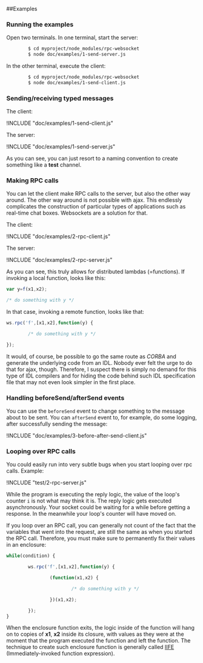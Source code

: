 ##Examples

### Running the examples

Open two terminals. In one terminal, start the server:

```bash
        $ cd myproject/node_modules/rpc-websocket
        $ node doc/examples/1-send-server.js
```
In the other terminal, execute the client:

```bash
        $ cd myproject/node_modules/rpc-websocket
        $ node doc/examples/1-send-client.js
```

### Sending/receiving typed messages

The client:

!INCLUDE "doc/examples/1-send-client.js"

The server:

!INCLUDE "doc/examples/1-send-server.js"

As you can see, you can just resort to a naming convention to create something like a __test__ channel.

### Making RPC calls

You can let the client make RPC calls to the server, but also the other way around. The other way around is not possible with ajax. This endlessly complicates the construction of particular types of applications such as real-time chat boxes. Websockets are a solution for that.

The client:

!INCLUDE "doc/examples/2-rpc-client.js"

The server:

!INCLUDE "doc/examples/2-rpc-server.js"


As you can see, this truly allows for distributed lambdas (=functions). If invoking a local function, looks like this:

```javascript
var y=f(x1,x2);

/* do something with y */

```

In that case, invoking a remote function, looks like that:

```javascript
ws.rpc('f',[x1,x2],function(y) {

        /* do something with y */

});

```
It would, of course, be possible to go the same route as _CORBA_ and generate the underlying code from an IDL. Nobody ever felt the urge to do that for ajax, though. Therefore, I suspect there is simply no demand for this type of IDL compilers and for hiding the code behind such IDL specification file that may not even look simpler in the first place.

### Handling beforeSend/afterSend events

You can use the `beforeSend` event to change something to the message about to be sent. You can `afterSend` event to, for example, do some logging, after successfully sending the message:


!INCLUDE "doc/examples/3-before-after-send-client.js"

### Looping over RPC calls

You could easily run into very subtle bugs when you start looping over rpc calls. Example:

!INCLUDE "test/2-rpc-server.js"

While the program is executing the reply logic, the value of the loop's counter `i` is not what may think it is. The reply logic gets executed asynchronously. Your socket could be waiting for a while before getting a response. In the meanwhile your loop's counter will have moved on.

If you loop over an RPC call, you can generally not count of the fact that the variables that went into the request, are still the same as when you started the RPC call. Therefore, you must make sure to permanently fix their values in an enclosure:

```javascript
while(condition) {

        ws.rpc('f',[x1,x2],function(y) {

                (function(x1,x2) {

                        /* do something with y */

                })(x1,x2);

        });
}
```
When the enclosure function exits, the logic inside of the function will hang on to copies of __x1__, __x2__ inside its closure, with values as they were at the moment that the program executed the function and left the function. The technique to create such enclosure function is generally called [IIFE](http://en.wikipedia.org/wiki/Immediately-invoked_function_expression) (Immediately-invoked function expression).

